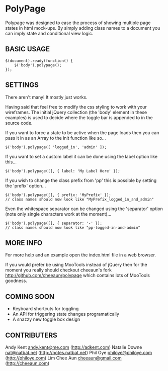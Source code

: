 PolyPage
========
Polypage was designed to ease the process of showing 
multiple page states in html mock-ups. 
By simply adding class names to a document you can 
imply state and conditional view logic.


BASIC USAGE
-----------
    $(document).ready(function() {
    	$('body').polypage();
    });


SETTINGS
--------
There aren't many!
It mostly just works. 

Having said that feel free to modify the css styling to work 
with your wireframes. The initial jQuery collection (the 'body'
element in these examples) is used to decide where the toggle
bar is appended to in the source code.

If you want to force a state to be active when the page 
loads then you can pass it in as an Array to the init 
function like so...

    $('body').polypage([ 'logged_in', 'admin' ]);    

If you want to set a custom label it can be done using the
label option like this...

    $('body').polypage([], { label: 'My Label Here' });

If you wish to change the class prefix from 'pp' this is possible
by setting the 'prefix' option...

    $('body').polypage([], { prefix: 'MyPrefix' });
    // class names should now look like "MyPrefix_logged_in_and_admin"

Even the whitespace separator can be changed using the 'separator'
option (note only single characters work at the moment)... 

    $('body').polypage([], { separator: '-' });
    // class names should now look like "pp-logged-in-and-admin"

MORE INFO
---------
For more help and an example open the index.html file in a web browser.

If you would prefer be using MooTools instead of jQuery then for the moment you really should checkout cheeaun's fork http://github.com/cheeaun/polypage which contains lots of MooTools goodness.

COMING SOON
-----------
- Keyboard shortcuts for toggling
- An API for triggering state changes programatically
- A snazzy new toggle box design

CONTRIBUTERS
------------
Andy Kent <andy.kent@me.com> (http://adkent.com)
Natalie Downe <nat@natbat.net> (http://notes.natbat.net)
Phil Oye <philoye@philoye.com> (http://philoye.com)
Lim Chee Aun <cheeaun@gmail.com> (http://cheeaun.com)
